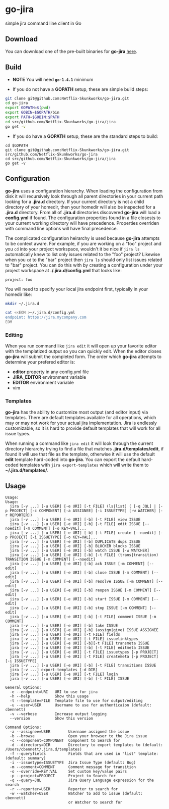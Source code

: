 # go-jira
simple jira command line client in Go

## Download

You can download one of the pre-built binaries for **go-jira** [here](https://github.com/Netflix-Skunkworks/go-jira/releases).

## Build

* **NOTE** You will need **`go-1.4.1`** minimum

*  If you do not have a **GOPATH** setup, these are simple build steps:

```bash
git clone git@github.com:Netflix-Skunkworks/go-jira.git
cd go-jira
export GOPATH=$(pwd)
export GOBIN=$GOPATH/bin
export PATH=$GOBIN:$PATH
cd src/github.com/Netflix-Skunkworks/go-jira/jira
go get -v
```

* If you do have a **GOPATH** setup, these are the standard steps to build:

```
cd $GOPATH
git clone git@github.com:Netflix-Skunkworks/go-jira.git src/github.com/Netflix-Skunkworks/go-jira
cd src/github.com/Netflix-Skunkworks/go-jira/jira
go get -v
```

## Configuration

**go-jira** uses a configuration hierarchy.  When loading the configuration from disk it will recursively look through
all parent directories in your current path looking for a **.jira.d** directory.  If your current directory is not
a child directory of your homedir, then your homedir will also be inspected for a **.jira.d** directory.  From all of **.jira.d** directories
discovered **go-jira** will load a **config.yml** if found.  The configuration properties found in a file closests to your current working directory
will have precedence.  Properties overriden with command line options will have final precedence.

The complicated configuration heirarchy is used because **go-jira** attempts to be context aware.  For example, if you are working on a "foo" project and
you `cd` into your project workspace, wouldn't it be nice if `jira ls` automatically knew to list only issues related to the "foo" project?  Likewise when you
`cd` to the "bar" project then `jira ls` should only list issues related to "bar" project.  You can do this with by creating a configuration under your project
workspace at **./.jira.d/config.yml** that looks like:

```
project: foo
```

You will need to specify your local jira endpoint first, typically in your homedir like:

```bash
mkdir ~/.jira.d

cat <<EOM >~/.jira.d/config.yml
endpoint: https://jira.mycompany.com
EOM
```

### Editing

When you run command like `jira edit` it will open up your favorite editor with the templatized output so you can quickly edit.  When the editor
closes **go-jira** will submit the completed form.  The order which **go-jira** attempts to determine your prefered editor is:

* **editor** property in any config.yml file
* **JIRA_EDITOR** environment variable
* **EDITOR** environment variable
* vim

### Templates

**go-jira** has the ability to customize most output (and editor input) via templates.  There are default templates available for all operations,
which may or may not work for your actual jira implementation.  Jira is endlessly customizable, so it is hard to provide default templates
that will work for all issue types.

When running a command like `jira edit` it will look through the current directory hierarchy trying to find a file that matches **.jira.d/templates/edit**,
if found it will use that file as the template, otherwise it will use the default **edit** template hard-coded into **go-jira**.  You can export the default
hard-coded templates with `jira export-templates` which will write them to **~/.jira.d/templates/**.

## Usage

```
Usage:
Usage:
  jira [-v ...] [-u USER] [-e URI] [-t FILE] (ls|list) ( [-q JQL] | [-p PROJECT] [-c COMPONENT] [-a ASSIGNEE] [-i ISSUETYPE] [-w WATCHER] [-r REPORTER]) 
  jira [-v ...] [-u USER] [-e URI] [-b] [-t FILE] view ISSUE
  jira [-v ...] [-u USER] [-e URI] [-b] [-t FILE] edit ISSUE [--noedit] [-m COMMENT] [-o KEY=VAL]... 
  jira [-v ...] [-u USER] [-e URI] [-b] [-t FILE] create [--noedit] [-p PROJECT] [-i ISSUETYPE] [-o KEY=VAL]...
  jira [-v ...] [-u USER] [-e URI] [-b] DUPLICATE dups ISSUE
  jira [-v ...] [-u USER] [-e URI] [-b] BLOCKER blocks ISSUE
  jira [-v ...] [-u USER] [-e URI] [-b] watch ISSUE [-w WATCHER]
  jira [-v ...] [-u USER] [-e URI] [-b] [-t FILE] (trans|transition) TRANSITION ISSUE [-m COMMENT] [--noedit]
  jira [-v ...] [-u USER] [-e URI] [-b] ack ISSUE [-m COMMENT] [--edit]
  jira [-v ...] [-u USER] [-e URI] [-b] close ISSUE [-m COMMENT] [--edit]
  jira [-v ...] [-u USER] [-e URI] [-b] resolve ISSUE [-m COMMENT] [--edit]
  jira [-v ...] [-u USER] [-e URI] [-b] reopen ISSUE [-m COMMENT] [--edit]
  jira [-v ...] [-u USER] [-e URI] [-b] start ISSUE [-m COMMENT] [--edit]
  jira [-v ...] [-u USER] [-e URI] [-b] stop ISSUE [-m COMMENT] [--edit]
  jira [-v ...] [-u USER] [-e URI] [-b] [-t FILE] comment ISSUE [-m COMMENT]
  jira [-v ...] [-u USER] [-e URI] [-b] take ISSUE
  jira [-v ...] [-u USER] [-e URI] [-b] (assign|give) ISSUE ASSIGNEE
  jira [-v ...] [-u USER] [-e URI] [-t FILE] fields
  jira [-v ...] [-u USER] [-e URI] [-t FILE] issuelinktypes
  jira [-v ...] [-u USER] [-e URI] [-b][-t FILE] transmeta ISSUE
  jira [-v ...] [-u USER] [-e URI] [-b] [-t FILE] editmeta ISSUE
  jira [-v ...] [-u USER] [-e URI] [-t FILE] issuetypes [-p PROJECT] 
  jira [-v ...] [-u USER] [-e URI] [-t FILE] createmeta [-p PROJECT] [-i ISSUETYPE] 
  jira [-v ...] [-u USER] [-e URI] [-b] [-t FILE] transitions ISSUE
  jira [-v ...] export-templates [-d DIR]
  jira [-v ...] [-u USER] [-e URI] [-t FILE] login
  jira [-v ...] [-u USER] [-e URI] [-b] [-t FILE] ISSUE
 
General Options:
  -e --endpoint=URI   URI to use for jira
  -h --help           Show this usage
  -t --template=FILE  Template file to use for output/editing
  -u --user=USER      Username to use for authenticaion (default: cbennett)
  -v --verbose        Increase output logging
  --version           Show this version

Command Options:
  -a --assignee=USER        Username assigned the issue
  -b --browse               Open your browser to the Jira issue
  -c --component=COMPONENT  Component to Search for
  -d --directory=DIR        Directory to export templates to (default: /Users/cbennett/.jira.d/templates)
  -f --queryfields          Fields that are used in "list" template: (default: summary)
  -i --issuetype=ISSUETYPE  Jira Issue Type (default: Bug)
  -m --comment=COMMENT      Comment message for transition
  -o --override=KEY:VAL     Set custom key/value pairs
  -p --project=PROJECT      Project to Search for
  -q --query=JQL            Jira Query Language expression for the search
  -r --reporter=USER        Reporter to search for
  -w --watcher=USER         Watcher to add to issue (default: cbennett)
                            or Watcher to search for
```
